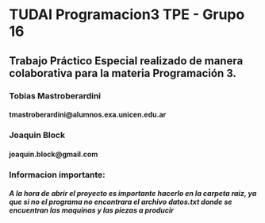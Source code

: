 <h1>TUDAI Programacion3 TPE - Grupo 16</h1>

<h2>Trabajo Práctico Especial realizado de manera colaborativa para la materia Programación 3.</h2>

<h3>Tobias Mastroberardini</h3>
<h4>tmastroberardini@alumnos.exa.unicen.edu.ar</h4>

<h3>Joaquin Block</h3>
<h4>joaquin.block@gmail.com</h4>

<h3>Informacion importante:</h3>
<h5>A la hora de abrir el proyecto es importante hacerlo en la carpeta raiz, ya que si no el programa no encontrara el archivo datos.txt donde se encuentran las maquinas y las piezas a producir</h5>
